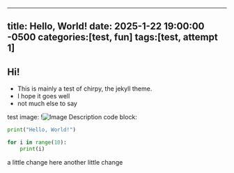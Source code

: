 
---
title: Hello, World!
date: 2025-1-22 19:00:00 -0500
categories:[test, fun]
tags:[test, attempt 1]
---

## Hi!

- This is mainly a test of chirpy, the jekyll theme. 
- I hope it goes well
- not much else to say

test image:
!![Image Description](/images/Pasted%20image%2020250122192016.png)
code block: 

```python
print("Hello, World!")

for i in range(10):
	print(i)
```


a little change here
another little change